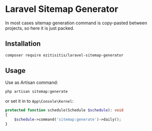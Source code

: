 # Laravel Sitemap Generator

In most cases sitemap generation command is copy-pasted between projects, so
here it is just packed.

## Installation

```bash
composer require ezitisitis/laravel-sitemap-generator
```

## Usage

Use as Artisan command:

```bash
php artisan sitemap:generate
```

or set it in to `App\Console\Kernel`:

```php
protected function schedule(Schedule $schedule): void
{
    $schedule->command('sitemap:generate')->daily();
}
```
